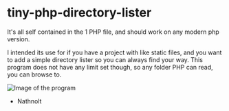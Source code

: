 # tiny-php-directory-lister

It's all self contained in the 1 PHP file, and should work on any modern php version.

I intended its use for if you have a project with like static files, and you want to add a simple directory lister so you can always find your way. This program does not have any limit set though, so any folder PHP can read, you can browse to.

![Image of the program](http://i.imgur.com/Ft92E87.png)

- Nathnolt
